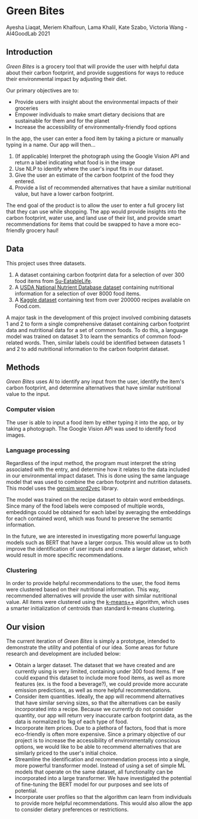 # Green Bites 
Ayesha Liaqat, Meriem Khalfoun, Lama Khalil, Kate Szabo, Victoria Wang - AI4GoodLab 2021

## Introduction
*Green Bites* is a grocery tool that will provide the user with helpful data about their carbon footprint, 
and provide suggestions for ways to reduce their environmental impact by adjusting their diet.

Our primary objectives are to:
- Provide users with insight about the environmental impacts of their groceries
- Empower individuals to make smart dietary decisions that are sustainable for them and for the planet
- Increase the accessibility of environmentally-friendly food options

In the app, the user can enter a food item by taking a picture or manually typing in a name. Our app will then...
1. (If applicable) Interpret the photograph using the Google Vision API and return a label indicating what food is in the image
2. Use NLP to identify where the user's input fits in our dataset.
3. Give the user an estimate of the carbon footprint of the food they entered.
4. Provide a list of recommended alternatives that have a similar nutritional value, but have a lower carbon footprint.

The end goal of the product is to allow the user to enter a full grocery list that they can use while shopping. The app
would provide insights into the carbon footprint, water use, and land use of their list, and provide smart recommendations
for items that could be swapped to have a more eco-friendly grocery haul!

## Data
This project uses three datasets.
1. A dataset containing carbon footprint data for a selection of over 300 food items from 
[Su-EatableLife](https://www.sueatablelife.eu/en/).
2. A [USDA National Nutrient Database dataset](https://fdc.nal.usda.gov/index.html) containing nutritional information 
for a selection of over 8000 food items.
3. A [Kaggle dataset](https://www.kaggle.com/shuyangli94/food-com-recipes-and-user-interactions/version/2) containing 
text from over 200000 recipes available on Food.com.

A major task in the development of this project involved combining datasets 1 and 2 to form a single comprehensive 
dataset containing carbon footprint data and nutritional data for a set of common foods. To do this, a language model
was trained on dataset 3 to learn the semantics of common food-related words. Then, similar labels could be identified
between datasets 1 and 2 to add nutritional information to the carbon footprint dataset.

## Methods
*Green Bites* uses AI to identify any input from the user, identify the item's carbon footprint, and determine alternatives that
have similar nutritional value to the input.
### Computer vision
The user is able to input a food item by either typing it into the app, or by taking a photograph. The Google Vision API
was used to identify food images.
### Language processing
Regardless of the input method, the program must interpret the string associated with the entry, and determine
how it relates to the data included in our environmental impact dataset. This is done using the same language model 
that was used to combine the carbon footprint and nutrition datasets. This model uses the 
[gensim word2vec](https://radimrehurek.com/gensim/models/word2vec.html) library. 

The model was trained on the recipe dataset to obtain word embeddings. Since many of the food labels were composed of
multiple words, embeddings could be obtained for each label by averaging the embeddings for each contained word,
which was found to preserve the semantic information.

In the future, we are interested in investigating more powerful language models such as BERT that have a larger corpus.
This would allow us to both improve the identification of user inputs and create a larger dataset, which would result
in more specific recommendations.
### Clustering
In order to provide helpful recommendations to the user, the food items were clustered based on their nutritional
information. This way, recommended alternatives will provide the user with similar nutritional value. All items were 
clustered using the [k-means++](https://www.geeksforgeeks.org/ml-k-means-algorithm/) algorithm, which uses a smarter
initialization of centroids than standard k-means clustering.

## Our vision
The current iteration of *Green Bites* is simply a prototype, intended to demonstrate the utility and potential of 
our idea. Some areas for future research and development are included below:
- Obtain a larger dataset. The dataset that we have created and are currently using is very limited, containing under
300 food items. If we could expand this dataset to include more food items, as well as more features (ex. is the food
a beverage?), we could provide more accurate emission predictions, as well as more helpful recommendations.
- Consider item quantities. Ideally, the app will recommend alternatives that have similar serving sizes, so 
that the alternatives can be easily incorporated into a recipe. Because we currently do not consider quantity, our app
will return very inaccurate carbon footprint data, as the data is normalized to 1kg of each type of food.
- Incorporate item prices. Due to a plethora of factors, food that is more eco-friendly is often more expensive. Since
a primary objective of our project is to increase the accessibility of environmentally conscious options, we would like
to be able to recommend alternatives that are similarly priced to the user's initial choice.
- Streamline the identification and recommendation process into a single, more powerful transformer model. Instead of 
using a set of simple ML models that operate on the same dataset, all functionality can be incorporated into a large
transformer. We have investigated the potential of fine-tuning the BERT model for our purposes and see lots of potential.
- Incorporate user profiles so that the algorithm can learn from individuals to provide more helpful recommendations.
This would also allow the app to consider dietary preferences or restrictions.